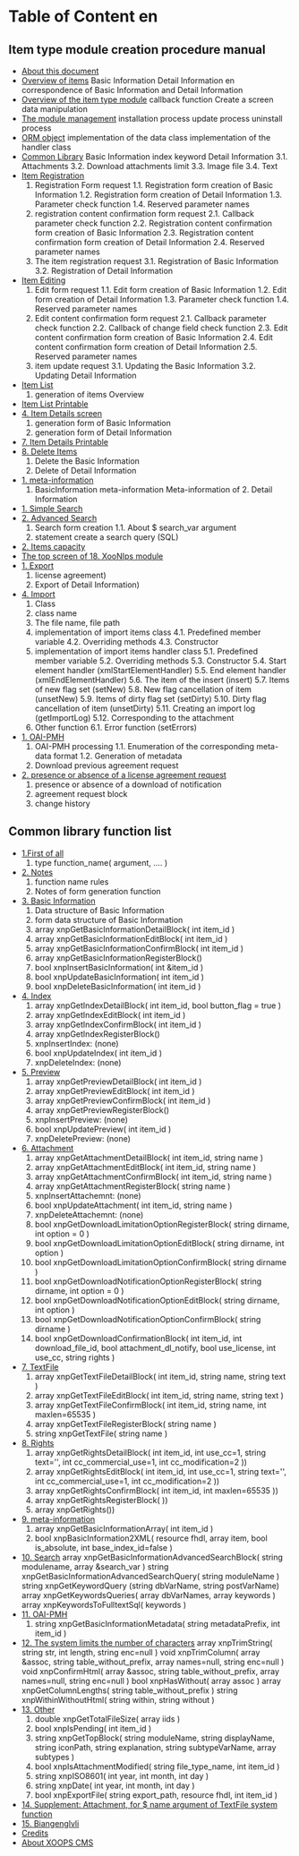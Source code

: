 # Table of Content en
## Item type module creation procedure manual
* [About this document](book/itemtype/intro.md)
* [Overview of items](book/itemtype/item.md)
 Basic Information
 Detail Information
 en correspondence of Basic Information and Detail Information
* [Overview of the item type module](book/itemtype/itemtype.md)
	callback function
	Create a screen
	data manipulation
* [The module management](book/itemtype/module.md)
	 installation process
	 update process
	 uninstall process
* [ORM object](book/itemtype/orm.md)
	implementation of the data class
	implementation of the handler class
* [Common Library](book/itemtype/commonlib.md)
	Basic Information
	index keyword
	Detail Information
	3.1. Attachments
	3.2. Download attachments limit
	3.3. Image file
	3.4. Text
* [Item Registration](book/itemtype/register.md)
	1. Registration Form request
		1.1. Registration form creation of Basic Information
		1.2. Registration form creation of Detail Information
		1.3. Parameter check function
		1.4. Reserved parameter names
	2. registration content confirmation form request
		2.1. Callback parameter check function
		2.2. Registration content confirmation form creation of Basic Information
		2.3. Registration content confirmation form creation of Detail Information
		2.4. Reserved parameter names
	3. The item registration request
		3.1. Registration of Basic Information
		3.2. Registration of Detail Information
* [Item Editing](book/itemtype/edit.md)
	1. Edit form request
		1.1. Edit form creation of Basic Information
		1.2. Edit form creation of Detail Information
		1.3. Parameter check function
		1.4. Reserved parameter names
	2. Edit content confirmation form request
		2.1. Callback parameter check function
		2.2. Callback of change field check function
		2.3. Edit content confirmation form creation of Basic Information
		2.4. Edit content confirmation form creation of Detail Information
		2.5. Reserved parameter names
	3. item update request
		3.1. Updating the Basic Information
		3.2. Updating Detail Information
* [Item List](book/itemtype/list.md)
	1. generation of items Overview
* [Item List Printable](book/itemtype/printlist.md)
* [4. Item Details screen](book/itemtype/detail.md)
	1. generation form of Basic Information
	2. generation form of Detail Information
* [7. Item Details Printable](book/itemtype/print.md)
* [8. Delete Items](book/itemtype/delete.md)
	1. Delete the Basic Information
	2. Delete of Detail Information
* [1. meta-information](book/itemtype/metainfo.md)
	1. BasicInformation meta-information
	Meta-information of 2. Detail Information
* [1. Simple Search](book/itemtype/quicksearch.md)
* [2. Advanced Search](book/itemtype/advancedsearch.md)
	1. Search form creation
		1.1. About $ search_var argument
	1. statement create a search query (SQL)
* [2. Items capacity](book/itemtype/capacity.md)
* [The top screen of 18. XooNIps module](book/itemtype/module_top.md)
* [1. Export](book/itemtype/export.md)
	1. license agreement)
	2. Export of Detail Information)
* [4. Import](book/itemtype/import.md)
	1. Class
	2. class name
	3. The file name, file path
	4. implementation of import items class
		4.1. Predefined member variable
		4.2. Overriding methods
		4.3. Constructor
	5. implementation of import items handler class
		5.1. Predefined member variable
		5.2. Overriding methods
		5.3. Constructor
		5.4. Start element handler (xmlStartElementHandler)
		5.5. End element handler (xmlEndElementHandler)
		5.6. The item of the insert (insert)
		5.7. Items of new flag set (setNew)
		5.8. New flag cancellation of item (unsetNew)
		5.9. Items of dirty flag set (setDirty)
		5.10. Dirty flag cancellation of item (unsetDirty)
		5.11. Creating an import log (getImportLog)
		5.12. Corresponding to the attachment
	6. Other function
		6.1. Error function (setErrors)
* [1. OAI-PMH](book/itemtype/oaipmh.md)
	1. OAI-PMH processing
	1.1. Enumeration of the corresponding meta-data format
	1.2. Generation of metadata
	1. Download previous agreement request
* [2. presence or absence of a license agreement request](book/itemtype/)
	1. presence or absence of a download of notification
	2. agreement request block
	3. change history
## Common library function list
* [1.First of all](book/commonlib/intro.md)
	1. type function_name( argument, …. )
* [2. Notes](book/commonlib/notice.md)
	1. function name rules
	2. Notes of form generation function
* [3. Basic Information](book/commonlib/basicinfo.md)
	1. Data structure of Basic Information
	2. form data structure of Basic Information
	3. array xnpGetBasicInformationDetailBlock( int item_id )
	4. array xnpGetBasicInformationEditBlock( int item_id )
	5. array xnpGetBasicInformationConfirmBlock( int item_id )
	6. array xnpGetBasicInformationRegisterBlock()
	7. bool xnpInsertBasicInformation( int &item_id )
	8. bool xnpUpdateBasicInformation( int item_id )
	9. bool xnpDeleteBasicInformation( int item_id )
* [4. Index](book/commonlib/itemindex.md)
	1. array xnpGetIndexDetailBlock( int item_id, bool button_flag = true )
	2. array xnpGetIndexEditBlock( int item_id )
	3. array xnpGetIndexConfirmBlock( int item_id )
	4. array xnpGetIndexRegisterBlock()
	5. xnpInsertIndex: (none)
	6. bool xnpUpdateIndex( int item_id )
	7. xnpDeleteIndex: (none)
* [5. Preview](book/commonlib/preview.md)
	1. array xnpGetPreviewDetailBlock( int item_id )
	2. array xnpGetPreviewEditBlock( int item_id )
	3. array xnpGetPreviewConfirmBlock( int item_id )
	4. array xnpGetPreviewRegisterBlock()
	5. xnpInsertPreview: (none)
	6. bool xnpUpdatePreview( int item_id )
	7. xnpDeletePreview: (none)
* [6. Attachment](book/commonlib/attachment.md)
	1. array xnpGetAttachmentDetailBlock( int item_id, string name )
	2. array xnpGetAttachmentEditBlock( int item_id, string name )
	3. array xnpGetAttachmentConfirmBlock( int item_id, string name )
	4. array xnpGetAttachmentRegisterBlock( string name )
	5. xnpInsertAttachemnt: (none)
	6. bool xnpUpdateAttachment( int item_id, string name )
	7. xnpDeleteAttachemnt: (none)
	8. bool xnpGetDownloadLimitationOptionRegisterBlock( string dirname, int option = 0 )
	9. bool xnpGetDownloadLimitationOptionEditBlock( string dirname, int option )
	10. bool xnpGetDownloadLimitationOptionConfirmBlock( string dirname )
	11. bool xnpGetDownloadNotificationOptionRegisterBlock( string dirname, int option = 0 )
	12. bool xnpGetDownloadNotificationOptionEditBlock( string dirname, int option )
	13. bool xnpGetDownloadNotificationOptionConfirmBlock( string dirname )
	14. bool xnpGetDownloadConfirmationBlock( int item_id, int download_file_id, bool attachment_dl_notify, bool use_license, int use_cc, string rights )
* [7. TextFile](book/commonlib/textfile.md)
	1. array xnpGetTextFileDetailBlock( int item_id, string name, string text )
	2. array xnpGetTextFileEditBlock( int item_id, string name, string text )
	3. array xnpGetTextFileConfirmBlock( int item_id, string name, int maxlen=65535 )
	4. array xnpGetTextFileRegisterBlock( string name )
	5. string xnpGetTextFile( string name )
* [8. Rights](book/commonlib/rights.md)
	1. array xnpGetRightsDetailBlock( int item_id, int use_cc=1, string text='', int cc_commercial_use=1, int cc_modification=2 ))
	2. array xnpGetRightsEditBlock( int item_id, int use_cc=1, string text='', int cc_commercial_use=1, int cc_modification=2 ))
	3. array xnpGetRightsConfirmBlock( int item_id, int maxlen=65535 ))
	4. array xnpGetRightsRegisterBlock( ))
	5. array xnpGetRights())
* [9. meta-information](book/commonlib/metainfo.md)
	1. array xnpGetBasicInformationArray( int item_id )
	2. bool xnpBasicInformation2XML( resource fhdl, array item, bool is_absolute, int base_index_id=false )
* [10. Search](book/commonlib/search.md)
	array xnpGetBasicInformationAdvancedSearchBlock( string modulename, array &search_var )
	string xnpGetBasicInformationAdvancedSearchQuery( string moduleName )
	string xnpGetKeywordQuery (string dbVarName, string postVarName)
	array xnpGetKeywordsQueries( array dbVarNames, array keywords )
	array xnpKeywordsToFulltextSql( keywords )
* [11. OAI-PMH](book/commonlib/oaipmh.md)
	1. string xnpGetBasicInformationMetadata( string metadataPrefix, int item_id )
* [12. The system limits the number of characters](book/commonlib/lengthlimit.md)
	array xnpTrimString( string str, int length, string enc=null )
	void xnpTrimColumn( array &assoc, string table_without_prefix, array names=null, string enc=null )
	void xnpConfirmHtml( array &assoc, string table_without_prefix, array names=null, string enc=null )
	bool xnpHasWithout( array assoc )
	array xnpGetColumnLengths( string table_without_prefix )
	string xnpWithinWithoutHtml( string within, string without )
* [13. Other](book/commonlib/others.md)
	1. double xnpGetTotalFileSize( array iids )
	2. bool xnpIsPending( int item_id )
	3. string xnpGetTopBlock( string moduleName, string displayName, string iconPath, string explanation, string subtypeVarName, array subtypes )
	4. bool xnpIsAttachmentModified( string file_type_name, int item_id )
	5. string xnpISO8601( int year, int month, int day )
	6. string xnpDate( int year, int month, int day )
	7. bool xnpExportFile( string export_path, resource fhdl, int item_id )
* [14. Supplement: Attachment, for $ name argument of TextFile system function](book/commonlib/auxil.md)
* [15. Biangenglvli](book/commonlib/changelog.md)
* [Credits](book/9credits.md)
* [About XOOPS CMS](book/10aboutxoops.md)